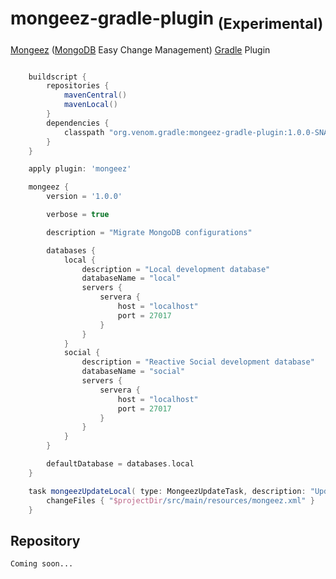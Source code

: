 mongeez-gradle-plugin <sub>(Experimental)</sub>
=====================

[Mongeez](https://github.com/secondmarket/mongeez) ([MongoDB](http://www.mongodb.org) Easy Change Management) [Gradle](http://www.gradle.org) Plugin

```groovy

	buildscript {
		repositories {
			mavenCentral()
			mavenLocal()
		}
		dependencies {
			classpath "org.venom.gradle:mongeez-gradle-plugin:1.0.0-SNAPSHOT"
		}
	}

	apply plugin: 'mongeez'

	mongeez {
		version = '1.0.0'

		verbose = true

		description = "Migrate MongoDB configurations"

		databases {
			local {
				description = "Local development database"
				databaseName = "local"
				servers {
					servera {
						host = "localhost"
						port = 27017
					}
				}
			}
			social {
				description = "Reactive Social development database"
				databaseName = "social"
				servers {
					servera {
						host = "localhost"
						port = 27017
					}
				}
			}
		}

		defaultDatabase = databases.local
	}

	task mongeezUpdateLocal( type: MongeezUpdateTask, description: "Update MongoDB" ) {
		changeFiles { "$projectDir/src/main/resources/mongeez.xml" }
	}

```

## Repository
	Coming soon...